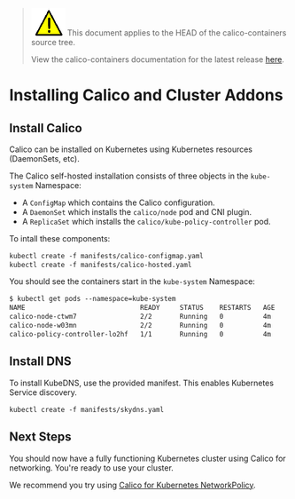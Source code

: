 <!--- master only -->
> ![warning](../../images/warning.png) This document applies to the HEAD of the calico-containers source tree.
>
> View the calico-containers documentation for the latest release [here](https://github.com/projectcalico/calico-containers/blob/v0.21.0/README.md).
<!--- else
> You are viewing the calico-containers documentation for release **release**.
<!--- end of master only -->

# Installing Calico and Cluster Addons 
## Install Calico
Calico can be installed on Kubernetes using Kubernetes resources (DaemonSets, etc).

The Calico self-hosted installation consists of three objects in the `kube-system` Namespace:
- A `ConfigMap` which contains the Calico configuration.
- A `DaemonSet` which installs the `calico/node` pod and CNI plugin.
- A `ReplicaSet` which installs the `calico/kube-policy-controller` pod.

To intall these components:
```
kubectl create -f manifests/calico-configmap.yaml
kubectl create -f manifests/calico-hosted.yaml
```

You should see the containers start in the `kube-system` Namespace:

```
$ kubectl get pods --namespace=kube-system
NAME                             READY     STATUS    RESTARTS   AGE
calico-node-ctwm7                2/2       Running   0          4m
calico-node-w03mn                2/2       Running   0          4m
calico-policy-controller-lo2hf   1/1       Running   0          4m
```

## Install DNS
To install KubeDNS, use the provided manifest.  This enables Kubernetes Service discovery.

```
kubectl create -f manifests/skydns.yaml
```

## Next Steps
You should now have a fully functioning Kubernetes cluster using Calico for networking.  You're ready to use your cluster.

We recommend you try using [Calico for Kubernetes NetworkPolicy](simple-policy-demo/README.md).
